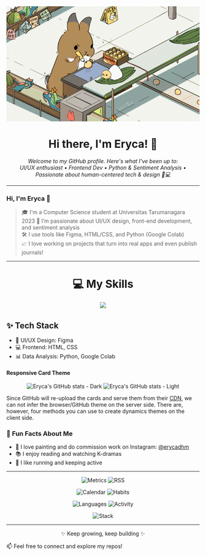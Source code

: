 <div align="center">
  <a href="https://github.com/erycaaaaa">
    <img 
      src="./assets/DYYM Family - Freelance artist in Chengdu, China.gif" 
      alt="Hello World, I'm eryca!" 
      width="800" 
      height="300"
    />
  </a>
</div>

<h1 align="center">Hi there, I'm Eryca! 👋</h1>

<p align="center">
  <em>Welcome to my GitHub profile. Here's what I've been up to:</em> <br>
  <em>UI/UX enthusiast • Frontend Dev • Python &amp; Sentiment Analysis • Passionate about human-centered tech &amp; design 🎨💻</em>
</p>

---

### Hi, I'm Eryca 👋
> 🎓 I'm a Computer Science student at Universitas Tarumanagara 2023
> 🎨 I’m passionate about UI/UX design, front-end development, and sentiment analysis  
> 🛠️ I use tools like Figma, HTML/CSS, and Python (Google Colab)  
> 📈 I love working on projects that turn into real apps and even publish journals!

---

<h1 align="center">💻 My Skills</h1>
<p align="center">
  <a href="https://skillicons.dev">
    <img src="https://skillicons.dev/icons?i=figma,ai,html,css,js,python,dart,flutter" />
  </a>
</p>

## ✨ Tech Stack

- 🎨 UI/UX Design: Figma
- 💻 Frontend: HTML, CSS
- 📊 Data Analysis: Python, Google Colab

#### Responsive Card Theme

<p align="center">
  <img width="35%" src="https://github-readme-stats.vercel.app/api?username=erycaaaaa&show_icons=true&theme=dark#gh-dark-mode-only" alt="Eryca's GitHub stats - Dark" />
  <img width="35%" src="https://github-readme-stats.vercel.app/api?username=erycaaaaa&show_icons=true&theme=default#gh-light-mode-only" alt="Eryca's GitHub stats - Light" />
</p>

Since GitHub will re-upload the cards and serve them from their [CDN](https://docs.github.com/en/authentication/keeping-your-account-and-data-secure/about-anonymized-urls), we can not infer the browser/GitHub theme on the server side. There are, however, four methods you can use to create dynamics themes on the client side.


### 💬 Fun Facts About Me

- 🎨 I love painting and do commission work on Instagram: [@erycadhm](https://instagram.com/erycadhm)
- 📚 I enjoy reading and watching K-dramas
- 🏃 I like running and keeping active

---
<!-- Baris pertama grafik -->
<p align="center">
  <img alt="Metrics" src="https://raw.githubusercontent.com/erycaaaaa/erycaaaa/main/metrics.svg" width="45%"/>
  <img alt="RSS" src="https://raw.githubusercontent.com/erycaaaaa/erycaaaa/main/rss.svg" width="45%"/>
</p>

<!-- Baris kedua grafik -->
<p align="center">
  <img alt="Calendar" src="https://raw.githubusercontent.com/erycaaaaa/erycaaaa/main/calendar.svg" width="45%"/>
  <img alt="Habits" src="https://raw.githubusercontent.com/erycaaaaa/erycaaaa/main/habits.svg" width="45%"/>
</p>

<!-- Baris ketiga grafik -->
<p align="center">
  <img alt="Languages" src="https://raw.githubusercontent.com/erycaaaaa/erycaaaa/main/languages.svg" width="45%"/>
  <img alt="Activity" src="https://raw.githubusercontent.com/erycaaaaa/erycaaaa/main/activity.svg" width="45%"/>
</p>

<!-- Baris keempat grafik -->
<p align="center">
  <img alt="Stack" src="https://raw.githubusercontent.com/erycaaaaa/erycaaaa/main/stack.svg" width="45%"/>
</p>

---

<p align="center">
  ✨ Keep growing, keep building ✨
</p>


📫 Feel free to connect and explore my repos!

